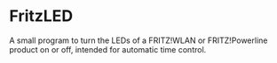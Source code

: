 # FritzLED
A small program to turn the LEDs of a FRITZ!WLAN or FRITZ!Powerline product on or off, intended for automatic time control.
